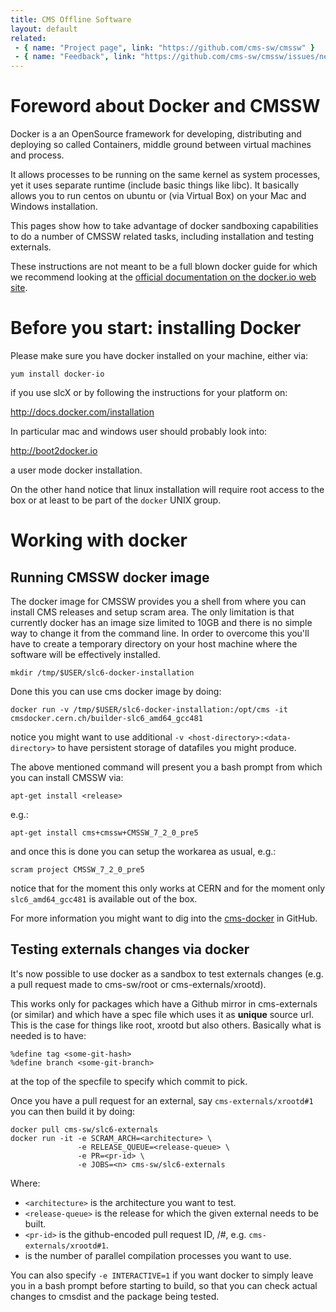 ```yaml
---
title: CMS Offline Software
layout: default
related:
 - { name: "Project page", link: "https://github.com/cms-sw/cmssw" }
 - { name: "Feedback", link: "https://github.com/cms-sw/cmssw/issues/new" }
---
```


# Foreword about Docker and CMSSW

Docker is a an OpenSource framework for developing, distributing and deploying
so called Containers, middle ground between virtual machines and process.

It allows processes to be running on the same kernel as system processes, yet it
uses separate runtime (include basic things like libc). It basically allows you
to run centos on ubuntu or (via Virtual Box) on your Mac and Windows installation.

This pages show how to take advantage of docker sandboxing capabilities to do a
number of CMSSW related tasks, including installation and testing externals.

These instructions are not meant to be a full blown docker guide for which we
recommend looking at the [official documentation on the docker.io web site](https://docker.io).


# Before you start: installing Docker

Please make sure you have docker installed on your machine, either via:

    yum install docker-io

if you use slcX or by following the instructions for your platform on:

<http://docs.docker.com/installation>

In particular mac and windows user should probably look into:

<http://boot2docker.io>

a user mode docker installation.

On the other hand notice that linux installation will require root access to the
box or at least to be part of the `docker` UNIX group.

# Working with docker

## Running CMSSW docker image

The docker image for CMSSW provides you a shell from where you can install CMS
releases and setup scram area. The only limitation is that currently docker has
an image size limited to 10GB and there is no simple way to change it from the
command line. In order to overcome this you'll have to create a temporary
directory on your host machine where the software will be effectively installed.

    mkdir /tmp/$USER/slc6-docker-installation

Done this you can use cms docker image by doing:

    docker run -v /tmp/$USER/slc6-docker-installation:/opt/cms -it cmsdocker.cern.ch/builder-slc6_amd64_gcc481


notice you might want to use additional `-v <host-directory>:<data-directory>`
to have persistent storage of datafiles you might produce.

The above mentioned command will present you a bash prompt from which you can
install CMSSW via:

    apt-get install <release>

e.g.:

    apt-get install cms+cmssw+CMSSW_7_2_0_pre5

and once this is done you can setup the workarea as usual, e.g.:

    scram project CMSSW_7_2_0_pre5

notice that for the moment this only works at CERN and for the moment only
`slc6_amd64_gcc481` is available out of the box.

For more information you might want to dig into the
[cms-docker](https://github.com/cms-sw/cms-docker) in GitHub.

## Testing externals changes via docker

It's now possible to use docker as a sandbox to test externals changes (e.g. a pull
request made to cms-sw/root or cms-externals/xrootd).

This works only for packages which have a Github mirror in cms-externals (or
similar) and which have a spec file which uses it as **unique** source url. This is
the case for things like root, xrootd but also others. Basically what is needed is
to have:

    %define tag <some-git-hash>
    %define branch <some-git-branch>

at the top of the specfile to specify which commit to pick.

Once you have a pull request for an external, say `cms-externals/xrootd#1` you
can then build it by doing:

    docker pull cms-sw/slc6-externals
    docker run -it -e SCRAM_ARCH=<architecture> \
                   -e RELEASE_QUEUE=<release-queue> \
                   -e PR=<pr-id> \
                   -e JOBS=<n> cms-sw/slc6-externals

Where:

- `<architecture>` is the architecture you want to test.
- `<release-queue>` is the release for which the given external needs to be built.
- `<pr-id>` is the github-encoded pull request ID,
  <organization>/<repository>#<pr>, e.g. `cms-externals/xrootd#1`.
- <n> is the number of parallel compilation processes you want to use.

You can also specify `-e INTERACTIVE=1` if you want docker to simply leave you
in a bash prompt before starting to build, so that you can check actual changes
to cmsdist and the package being tested.
